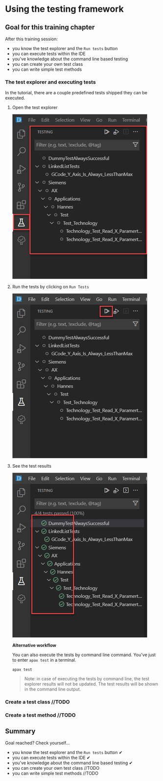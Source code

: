 # Using the testing framework

## Goal for this training chapter

After this training session:

- you know the test explorer and the `Run tests` button
- you can execute tests within the IDE
- you've knowledge about the command line based testing
- you can create your own test class
- you can write simple test methods

### The test explorer and executing tests

In the tutorial, there are a couple predefined tests shipped they can be executed.

1. Open the test explorer

    ![drawing](./images/testexplorer.png)

1. Run the tests by clicking on `Run Tests`

    ![drawing](./images/runtests.png)

1. See the test results

    ![drawing](./images/testresults.png)

    **Alternative workflow**

    You can also execute the tests by command line command. You've just to enter `apax test` in a terminal.

    ```iec-st
    apax test
    ```

    > Note: in case of executing the tests by command line, the test explorer results will not be updated. The test results will be shown in the command line output.

### Create a test class //TODO

### Create a test method //TODO

## Summary

Goal reached? Check yourself...

- you know the test explorer and the `Run tests` button ✔
- you can execute tests within the IDE ✔
- you've knowledge about the command line based testing ✔
- you can create your own test class //TODO
- you can write simple test methods //TODO
